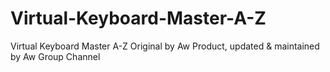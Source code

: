 # Virtual-Keyboard-Master-A-Z
Virtual Keyboard Master A-Z  Original by Aw Product, updated &amp; maintained by Aw Group Channel
